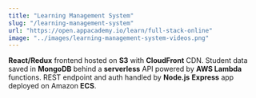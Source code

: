 ```yaml
---
title: "Learning Management System"
slug: "/learning-management-system"
url: "https://open.appacademy.io/learn/full-stack-online"
image: "../images/learning-management-system-videos.png"
---
```


**React/Redux** frontend hosted on **S3** with **CloudFront** CDN. Student data saved in **MongoDB** behind a **serverless** API powered by **AWS Lambda** functions. REST endpoint and auth handled by **Node.js** **Express** app deployed on Amazon **ECS**.

